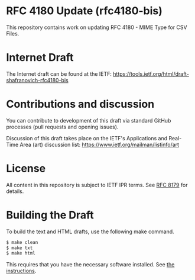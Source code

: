# RFC 4180 Update (rfc4180-bis)
This repository contains work on updating RFC 4180 - MIME Type for CSV Files.

# Internet Draft
The Internet draft can be found at the IETF:
https://tools.ietf.org/html/draft-shafranovich-rfc4180-bis

# Contributions and discussion
You can contribute to development of this draft via standard GitHub processes
(pull requests and opening issues).

Discussion of this draft takes place on the IETF's Applications and Real-Time Area
(art) discussion list:
https://www.ietf.org/mailman/listinfo/art

# License
All content in this repository is subject to IETF IPR terms.
See [RFC 8179](https://tools.ietf.org/html/rfc8179) for details.

# Building the Draft

To build the text and HTML drafts, use the following make command.

```sh
$ make clean
$ make txt
$ make html
```

This requires that you have the necessary software installed.  See [the
instructions](https://github.com/martinthomson/i-d-template/blob/master/doc/SETUP.md).